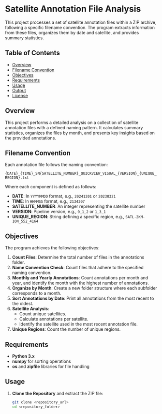 # Satellite Annotation File Analysis

This project processes a set of satellite annotation files within a ZIP archive, following a specific filename convention. The program extracts information from these files, organizes them by date and satellite, and provides summary statistics.

## Table of Contents

- [Overview](#overview)
- [Filename Convention](#filename-convention)
- [Objectives](#objectives)
- [Requirements](#requirements)
- [Usage](#usage)
- [Output](#output)
- [License](#license)

## Overview

This project performs a detailed analysis on a collection of satellite annotation files with a defined naming pattern. It calculates summary statistics, organizes the files by month, and presents key insights based on the provided annotations.

## Filename Convention

Each annotation file follows the naming convention:

`{DATE}_{TIME}_SN{SATELLITE_NUMBER}_QUICKVIEW_VISUAL_{VERSION}_{UNIQUE_REGION}.txt`

Where each component is defined as follows:
- **DATE**: In `YYYYMMDD` format, e.g., `20241201` or `20230321`
- **TIME**: In `HHMMSS` format, e.g., `2134307`
- **SATELLITE_NUMBER**: An integer representing the satellite number
- **VERSION**: Pipeline version, e.g., `0_1_2` or `1_3_1`
- **UNIQUE_REGION**: String defining a specific region, e.g., `SATL-2KM-10N_552_4164`

## Objectives

The program achieves the following objectives:

1. **Count Files**: Determine the total number of files in the annotations folder.
2. **Name Convention Check**: Count files that adhere to the specified naming convention.
3. **Monthly and Yearly Annotations**: Count annotations per month and year, and identify the month with the highest number of annotations.
4. **Organize by Month**: Create a new folder structure where each subfolder corresponds to a month.
5. **Sort Annotations by Date**: Print all annotations from the most recent to the oldest.
6. **Satellite Analysis**:
   - Count unique satellites.
   - Calculate annotations per satellite.
   - Identify the satellite used in the most recent annotation file.
7. **Unique Regions**: Count the number of unique regions.

## Requirements

- **Python 3.x**
- **numpy** for sorting operations
- **os** and **zipfile** libraries for file handling

## Usage

1. **Clone the Repository** and extract the ZIP file:
   ```bash
   git clone <repository_url>
   cd <repository_folder>

